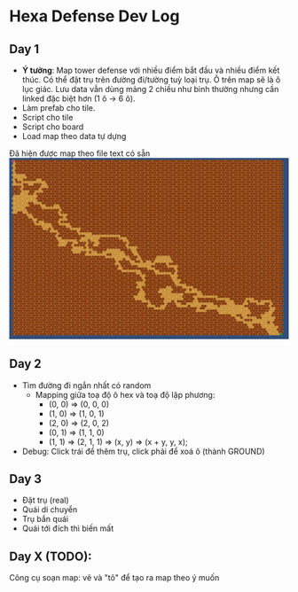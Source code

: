 # Hexa Defense Dev Log

## Day 1

- **Ý tưởng**: Map tower defense với nhiều điểm bắt đầu và nhiều điểm kết thúc. Có thể đặt trụ trên đường đi/tường tuỳ loại trụ. Ô trên map sẽ là ô lục giác. Lưu data vẫn dùng mảng 2 chiều như bình thường nhưng cần linked đặc biệt hơn (1 ô -> 6 ô).
- Làm prefab cho tile.
- Script cho tile
- Script cho board
- Load map theo data tự dựng

Đã hiện được map theo file text có sẵn
![Map Gen tạm](./day1_map_generated.png)

## Day 2
- Tìm đường đi ngắn nhất có random 
    - Mapping giữa toạ độ ô hex và toạ độ lập phương: 
        - (0, 0) => (0, 0, 0)
        - (1, 0) => (1, 0, 1)
        - (2, 0) => (2, 0, 2)
        - (0, 1) => (1, 1, 0)
        - (1, 1) => (2, 1, 1)
        => (x, y) => (x + y, y, x);
- Debug: Click trái để thêm trụ, click phải để xoá ô (thành GROUND)
## Day 3
- Đặt trụ (real)
- Quái di chuyển
- Trụ bắn quái
- Quái tới đích thì biến mất

## Day X (TODO):
Công cụ soạn map: vẽ và "tô" để tạo ra map theo ý muốn